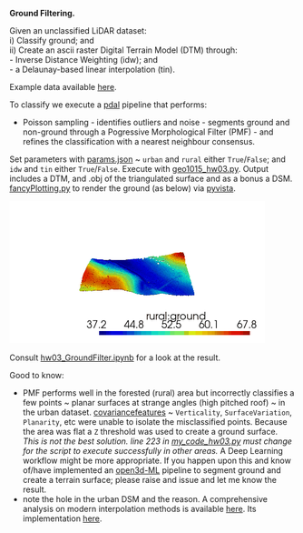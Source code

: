**Ground Filtering.**

Given an unclassified LiDAR dataset:  
i) Classify ground; and  
ii) Create an ascii raster Digital Terrain Model (DTM) through:  
    - Inverse Distance Weighting (idw); and   
    - a Delaunay-based linear interpolation (tin).
 
Example data available [here](https://3d.bk.tudelft.nl/courses/backup/geo1015/2019/hw/03/).

To classify we execute a [pdal](https://pdal.io/index.html) pipeline that performs:
  - Poisson sampling - identifies outliers and noise - segments ground and non-ground through a Pogressive Morphological Filter (PMF) - and refines the classification with a nearest neighbour consensus.

Set parameters with [params.json](https://github.com/AdrianKriger/terrain101/blob/main/hw03/params.json) 
~ `urban` and `rural` either `True`/`False`; and `idw` and `tin` either `True`/`False`. Execute with [geo1015_hw03.py](https://github.com/AdrianKriger/terrain101/blob/main/hw03/geo1015_hw03.py). 
Output includes a DTM, and .obj of the triangulated surface and as a bonus a DSM.
[fancyPlotting.py](https://github.com/AdrianKriger/terrain101/blob/main/hw03/fancyPlotting.py) to render the ground (as below) via [pyvista](https://docs.pyvista.org/).

![Alt text](https://github.com/AdrianKriger/terrain101/blob/main/hw03/hw03_orbit_2.gif)

Consult [hw03_GroundFilter.ipynb](https://github.com/AdrianKriger/terrain101/blob/main/hw03/hw03_GroundFilter.ipynb) for a look at the result.

Good to know:
  - PMF performs well in the forested (rural) area but incorrectly classifies a few points ~ planar surfaces at strange angles (high pitched roof) ~ in the urban dataset. [covariancefeatures](https://pdal.io/stages/filters.covariancefeatures.html) ~ `Verticality`, `SurfaceVariation`, `Planarity`, etc were unable to isolate the misclassified points. Because the area was flat a `Z` threshold was used to create a ground surface. *This is not the best solution. line 223 in [my_code_hw03.py](https://github.com/AdrianKriger/terrain101/blob/main/hw03/my_code_hw03.py) must change for the script to execute successfully in other areas.* A Deep Learning workflow might be more appropriate. If you happen upon this and know of/have implemented an [open3d-ML](https://github.com/intel-isl/Open3D-ML) pipeline to segment ground and create a terrain surface; please raise and issue and let me know the result.
  - note the hole in the urban DSM and the reason. A comprehensive analysis on modern interpolation methods is available [here](https://3d.bk.tudelft.nl/pdfs/synthesis/2020_ahn3_report.pdf). Its implementation [here](https://github.com/tudelft3d/geo1101.2020.ahn3).
